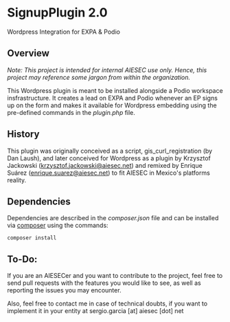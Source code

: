 # SignupPlugin 2.0
Wordpress Integration for EXPA & Podio

## Overview
_Note: This project is intended for internal AIESEC use only. Hence, this project may reference some jargon from within the organization._

This Wordpress plugin is meant to be installed alongside a Podio workspace insfrastructure. It creates a lead on EXPA and Podio whenever an EP signs up on the form and makes it available for Wordpress embedding using the pre-defined commands in the _plugin.php_ file.

## History
This plugin was originally conceived as a script, gis_curl_registration (by Dan Laush), and later conceived for Wordpress as a plugin by Krzysztof Jackowski (krzysztof.jackowski@aiesec.net) and remixed by Enrique Suárez (enrique.suarez@aiesec.net) to fit AIESEC in Mexico's platforms reality.

## Dependencies
Dependencies are described in the _composer.json_ file and can be installed via [composer](https://getcomposer.org/) using the commands:

```
composer install
```

## To-Do:
If you are an AIESECer and you want to contribute to the project, feel free to send pull requests with the features you would like to see, as well as reporting the issues you may encounter.

Also, feel free to contact me in case of technical doubts, if you want to implement it in your entity at sergio.garcia [at] aiesec [dot] net